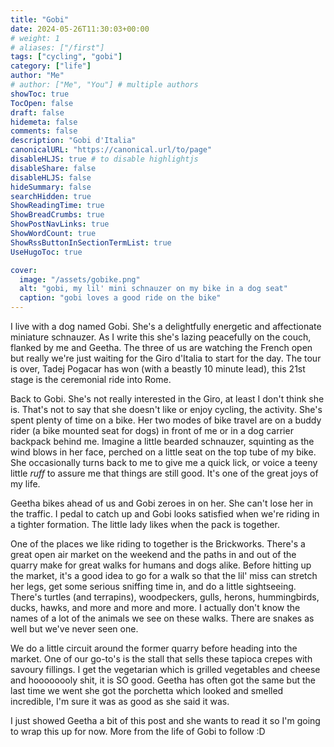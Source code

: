 ```yaml
---
title: "Gobi"
date: 2024-05-26T11:30:03+00:00
# weight: 1
# aliases: ["/first"]
tags: ["cycling", "gobi"]
category: ["life"]
author: "Me"
# author: ["Me", "You"] # multiple authors
showToc: true
TocOpen: false
draft: false
hidemeta: false
comments: false
description: "Gobi d'Italia"
canonicalURL: "https://canonical.url/to/page"
disableHLJS: true # to disable highlightjs
disableShare: false
disableHLJS: false
hideSummary: false
searchHidden: true
ShowReadingTime: true
ShowBreadCrumbs: true
ShowPostNavLinks: true
ShowWordCount: true
ShowRssButtonInSectionTermList: true
UseHugoToc: true

cover:
  image: "/assets/gobike.png"
  alt: "gobi, my lil' mini schnauzer on my bike in a dog seat"
  caption: "gobi loves a good ride on the bike"
---
```


I live with a dog named Gobi. She's a delightfully energetic and
affectionate miniature schnauzer. As I write this she's lazing
peacefully on the couch, flanked by me and Geetha. The three of us
are watching the French open but really we're just waiting for the
Giro d'Italia to start for the day. The tour is over, Tadej Pogacar
has won (with a beastly 10 minute lead), this 21st stage is the
ceremonial ride into Rome.

Back to Gobi. She's not really interested in the Giro, at least I don't
think she is. That's not to say that she doesn't like or enjoy cycling,
the activity. She's spent plenty of time on a bike. Her two modes of
bike travel are on a buddy rider (a bike mounted seat for dogs) in front
of me or in a dog carrier backpack behind me. Imagine a little bearded
schnauzer, squinting as the wind blows in her face, perched on a little
seat on the top tube of my bike. She occasionally turns back to me to give
me a quick lick, or voice a teeny little *ruff* to assure me that things
are still good. It's one of the great joys of my life.

Geetha bikes ahead of us and Gobi zeroes in on her. She can't lose her
in the traffic. I pedal to catch up and Gobi looks satisfied when we're
riding in a tighter formation. The little lady likes when the pack is
together.

One of the places we like riding to together is the Brickworks. There's
a great open air market on the weekend and the paths in and out of the
quarry make for great walks for humans and dogs alike. Before hitting up
the market, it's a good idea to go for a walk so that the lil' miss can
stretch her legs, get some serious sniffing time in, and do a little
sightseeing. There's turtles (and terrapins), woodpeckers, gulls, herons,
hummingbirds, ducks, hawks, and more and more and more. I actually don't
know the names of a lot of the animals we see on these walks. There are
snakes as well but we've never seen one.


We do a little circuit around the former quarry before heading into the
market. One of our go-to's is the stall that sells these tapioca crepes
with savoury fillings. I get the vegetarian which is grilled vegetables
and cheese and hoooooooly shit, it is SO good. Geetha has often got the
same but the last time we went she got the porchetta which looked and
smelled incredible, I'm sure it was as good as she said it was.

I just showed Geetha a bit of this  post and she wants
to read it so I'm going to wrap this up for now. More from the life of
Gobi to follow :D
